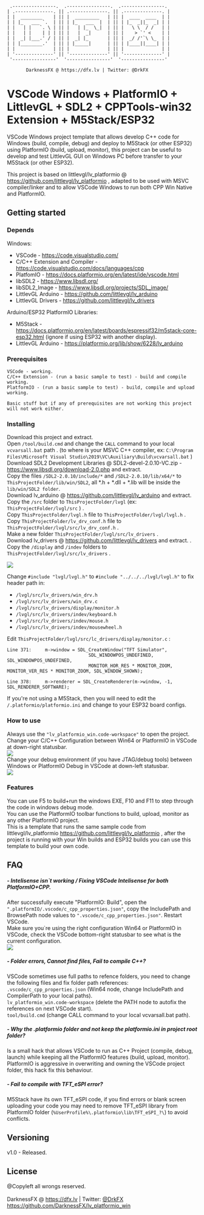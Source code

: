      .----------------.  .----------------.  .----------------. 
    | .--------------. || .--------------. || .--------------. |
    | |  ________    | || |  _________   | || |  ____  ____  | |
    | | |_   ___ `.  | || | |_   ___  |  | || | |_  _||_  _| | |
    | |   | |   `. \ | || |   | |_  \_|  | || |   \ \  / /   | |
    | |   | |    | | | || |   |  _|      | || |    > `' <    | |
    | |  _| |___.' / | || |  _| |_       | || |  _/ /'`\ \_  | |
    | | |________.'  | || | |_____|      | || | |____||____| | |
    | |              | || |              | || |              | |
    | '--------------' || '--------------' || '--------------' |
     '----------------'  '----------------'  '----------------' 

           DarknessFX @ https://dfx.lv | Twitter: @DrkFX

# VSCode Windows + PlatformIO + LittlevGL + SDL2 + CPPTools-win32 Extension + M5Stack/ESP32

VSCode Windows project template that allows develop C++ code for Windows (build, compile, debug) and deploy to M5Stack (or other ESP32) using PlatformIO (build, upload, monitor), this project can be useful to develop and test LittlevGL GUI on Windows PC before transfer to your M5Stack (or other ESP32).

This project is based on littlevgl/lv_platformio @ https://github.com/littlevgl/lv_platformio , adapted to be used with MSVC compiler/linker and to allow VSCode Windows to run both CPP Win Native and PlatformIO.

## Getting started

### Depends

Windows: <br/>
- VSCode - https://code.visualstudio.com/ <br/>
- C/C++ Extension and Compiler - https://code.visualstudio.com/docs/languages/cpp <br/>
- PlatfomIO - https://docs.platformio.org/en/latest/ide/vscode.html <br/>
- libSDL2 - https://www.libsdl.org/ <br/>
- libSDL2_Image - https://www.libsdl.org/projects/SDL_image/ <br/>
- LittlevGL Arduino - https://github.com/littlevgl/lv_arduino <br/>
- LittlevGL Drivers - https://github.com/littlevgl/lv_drivers <br/>

Arduino/ESP32 PlatformIO Libraries: <br/>
- M5Stack - https://docs.platformio.org/en/latest/boards/espressif32/m5stack-core-esp32.html (ignore if using ESP32 with another display).
- LittlevGL Arduino - https://platformio.org/lib/show/6228/lv_arduino

### Prerequisites

```
VSCode - working.
C/C++ Extension - (run a basic sample to test) - build and compile working.
PlatformIO - (run a basic sample to test) - build, compile and upload working.

Basic stuff but if any of prerequisites are not working this project will not work either.
```

### Installing

Download this project and extract. <br/>
Open `/tool/build.cmd` and change the `CALL` command to your local `vcvarsall.bat` path . (to where is your MSVC C++ compiler, ex: `C:\Program Files\Microsoft Visual Studio\2019\VC\Auxiliary\Build\vcvarsall.bat` ) <br/>
Download SDL2 Development Libraries @ SDL2-devel-2.0.10-VC.zip - https://www.libsdl.org/download-2.0.php and extract.  <br/>
Copy the files `/SDL2-2.0.10/include/*` and `/SDL2-2.0.10/lib/x64/*` to `ThisProjectFolder/lib/win/SDL2`, all \*.h + \*.dll + \*.lib will be inside the `lib/win/SDL2 folder`. <br/>
Download lv_arduino @ https://github.com/littlevgl/lv_arduino and extract. <br/>
Copy the `/src` folder to `ThisProjectFolder/lvgl` (ex: `ThisProjectFolder/lvgl/src` ) . <br/>
Copy `ThisProjectFolder/lvgl.h` file to `ThisProjectFolder/lvgl/lvgl.h` . <br/>
Copy `ThisProjectFolder/lv_drv_conf.h` file to `ThisProjectFolder/lvgl/src/lv_drv_conf.h` . <br/>
Make a new folder `ThisProjectFolder/lvgl/src/lv_drivers` . <br/>
Download lv_drivers @ https://github.com/littlevgl/lv_drivers and extract.  . <br/>
Copy the `/display` and `/indev` folders to `ThisProjectFolder/lvgl/src/lv_drivers` . <br/>

<img src="https://github.com/DarknessFX/lv_platformio_win/blob/master/.git_img/folder_tree.png" />

Change `#include "lvgl/lvgl.h"` to `#include "../../../lvgl/lvgl.h"` to fix header path in: <br/>
- `/lvgl/src/lv_drivers/win_drv.h` <br/>
- `/lvgl/src/lv_drivers/win_drv.c` <br/>
- `/lvgl/src/lv_drivers/display/monitor.h` <br/>
- `/lvgl/src/lv_drivers/indev/keyboard.h` <br/>
- `/lvgl/src/lv_drivers/indev/mouse.h` <br/>
- `/lvgl/src/lv_drivers/indev/mousewheel.h`

Edit `ThisProjectFolder/lvgl/src/lc_drivers/display/monitor.c` :
```
Line 371:     m->window = SDL_CreateWindow("TFT Simulator",
                              SDL_WINDOWPOS_UNDEFINED, SDL_WINDOWPOS_UNDEFINED,
                              MONITOR_HOR_RES * MONITOR_ZOOM, MONITOR_VER_RES * MONITOR_ZOOM, SDL_WINDOW_SHOWN);
 
Line 378:     m->renderer = SDL_CreateRenderer(m->window, -1, SDL_RENDERER_SOFTWARE);
```

If you're not using a M5Stack, then you will need to edit the `/.platformio/platformio.ini` and change to your ESP32 board configs.

### How to use

Always use the `"lv_platformio_win.code-workspace"` to open the project.  <br/>
Change your C/C++ Configuration between Win64 or PlatformIO in VSCode at down-right statusbar. <br/> <img src="https://github.com/DarknessFX/lv_platformio_win/blob/master/.git_img/change_config.png" /> <br/>
Change your debug environment (if you have JTAG/debug tools) between Windows or PlatformIO Debug in VSCode at down-left statusbar. <br/> <img src="https://github.com/DarknessFX/lv_platformio_win/blob/master/.git_img/change_debug.png" /> <br/>

### Features

You can use F5 to build+run the windows EXE, F10 and F11 to step through the code in windows debug mode.  <br/>
You can use the PlatformIO toolbar functions to build, upload, monitor as any other PlatformIO project. <br/>
This is a template that runs the same sample code from littlevgl/lv_platformio https://github.com/littlevgl/lv_platformio , after the project is running with your Win builds and ESP32 builds you can use this template to build your own code.

## FAQ

##### - Intelisense isn`t working / Fixing VSCode Intelisense for both PlatformIO+CPP. <br/>

After successfully execute "PlatformIO: Build", open the `".platformIO/.vscode/c_cpp_properties.json"`, copy the IncludePath and BrowsePath node values to `".vscode/c_cpp_properties.json"`. Restart VSCode. <br/>
Make sure you`re using the right configuration Win64 or PlatformIO in VSCode, check the VSCode bottom-right statusbar to see what is the current configuration. <br/>
<img src="https://github.com/DarknessFX/lv_platformio_win/blob/master/.git_img/change_config.png" />

##### - Folder errors, Cannot find files, Fail to compile C++? <br/>
VSCode sometimes use full paths to refence folders, you need to change the following files and fix folder path references: <br/>
  `.vscode/c_cpp_properties.json` (Win64 node, change IncludePath and CompilerPath to your local paths). <br/>
  `lv_platformio_win.code-workspace`  (delete the PATH node to autofix the references on next VSCode start). <br/>
  `tool/build.cmd` (change CALL command to your local vcvarsall.bat path). <br/>

##### - Why the .platformio folder and not keep the platformio.ini in project root folder? <br/>
Is a small hack that allows VSCode to run as C++ Project (compile, debug, launch) while keeping all the PlatformIO features (build, upload, monitor).  <br/>
PlatformIO is aggressive in overwriting and owning the VSCode project folder, this hack fix this behaviour. <br/>

##### - Fail to compile with TFT_eSPI error? <br/>
M5Stack have its own TFT_eSPI code, if you find errors or blank screen uploading your code you may need to remove TFT_eSPI library from PlatformIO folder (`%UserProfile%\.platformio\lib\TFT_eSPI_?\`) to avoid conflicts. <br/>

## Versioning

v1.0 - Released.

## License

@Copyleft all wrongs reserved. <br/><br/>
DarknessFX @ <a href="https://dfx.lv" target="_blank">https://dfx.lv</a> | Twitter: <a href="https://twitter.com/DrkFX" target="_blank">@DrkFX</a> <br/>https://github.com/DarknessFX/lv_platformio_win
